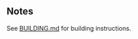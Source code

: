 ## Notes

See [BUILDING.md](https://github.com/PortsMaster/PortMaster-New/blob/main/ports/perfectdark/perfectdark/BUILDING.md) for building instructions.
